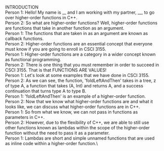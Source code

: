 INTRODUCTION\
Person 1: Hello! My name is __ and I am working with my partner, __, to go over higher-order functions in C++.\
Person 2: So what are higher-order functions? Well, higher-order functions are functions that take in another function as an argument.\
Person 1: The functions that are taken in as an argument are known as callback functions.\
Person 2: Higher-order functions are an essential concept that everyone must know if you are going to enroll in CSCI 3155.\
Person 1: Higher-order functions are a category in a wider concept known as functional programming.\
Person 2: There is one thing that you must remember in order to succeed in CSCI 3155. That is that FUNCTIONS ARE VALUES!\
Person 1: Let's look at some examples that we have done in CSCI 3155.\
Person 2: As we can see, the function, 'foldLeftAndThen' takes in a tree, z of type A, a function that takes (A, Int) and returns A, and a success continuation that turns type A to type B.\
Person 1: 'foldLeftAndThen' is an example of a higher-order function.\
Person 2: Now that we know what higher-order functions are and what it looks like, we can discuss what higher-order functions are in C++.\
Person 1: So from what we know, we can not pass in functions as parameters in C++.\
Person 2: However, due to the flexibility of C++, we are able to still use other functions known as lambdas within the scope of the higher-order function without the need to pass it as a parameter.\
Person 1: Lambdas are short and simple unnamed functions that are used as inline code within a higher-order function.\